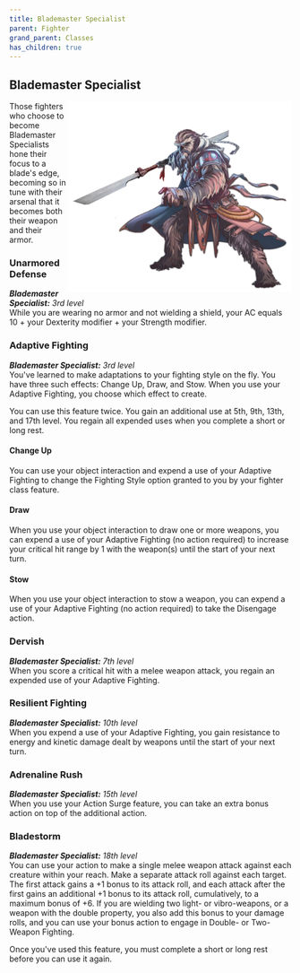 ```yaml
---
title: Blademaster Specialist
parent: Fighter
grand_parent: Classes
has_children: true
---
```


## Blademaster Specialist


<img src='../../../../zzImages/Classes/fighter_blademaster.png' style='float:right; width:400px;'>

Those fighters who choose to become Blademaster Specialists hone their focus to a blade's edge, becoming so in tune with their arsenal that it becomes both their weapon and their armor.

### Unarmored Defense
_**Blademaster Specialist:** 3rd level_<br>
While you are wearing no armor and not wielding a shield, your AC equals 10 + your Dexterity modifier + your Strength modifier.

### Adaptive Fighting
_**Blademaster Specialist:** 3rd level_<br>
You've learned to make adaptations to your fighting style on the fly. You have three such effects: Change Up, Draw, and Stow. When you use your Adaptive Fighting, you choose which effect to create.

You can use this feature twice. You gain an additional use at 5th, 9th, 13th, and 17th level. You regain all expended uses when you complete a short or long rest.

#### Change Up
You can use your object interaction and expend a use of your Adaptive Fighting to change the Fighting Style option granted to you by your fighter class feature.

#### Draw
When you use your object interaction to draw one or more weapons, you can expend a use of your Adaptive Fighting (no action required) to increase your critical hit range by 1 with the weapon(s) until the start of your next turn.

#### Stow
When you use your object interaction to stow a weapon, you can expend a use of your Adaptive Fighting (no action required) to take the Disengage action.

### Dervish
_**Blademaster Specialist:** 7th level_<br>
When you score a critical hit with a melee weapon attack, you regain an expended use of your Adaptive Fighting.

### Resilient Fighting
_**Blademaster Specialist:** 10th level_<br>
When you expend a use of your Adaptive Fighting, you gain resistance to energy and kinetic damage dealt by weapons until the start of your next turn.

### Adrenaline Rush
_**Blademaster Specialist:** 15th level_<br>
When you use your Action Surge feature, you can take an extra bonus action on top of the additional action.

### Bladestorm
_**Blademaster Specialist:** 18th level_<br>
You can use your action to make a single melee weapon attack against each creature within your reach. Make a separate attack roll against each target. The first attack gains a +1 bonus to its attack roll, and each attack after the first gains an additional +1 bonus to its attack roll, cumulatively, to a maximum bonus of +6. If you are wielding two light- or vibro-weapons, or a weapon with the double property, you also add this bonus to your damage rolls, and you can use your bonus action to engage in Double- or Two-Weapon Fighting.

Once you've used this feature, you must complete a short or long rest before you can use it again.

<!--- image here <img src='https://www.gmbinder.com/images/vLDR8kY.png' style='position:absolute;bottom:18px;left:65px;width:680px;z-index:1000;transform:scaleX(-1)' /> --->
